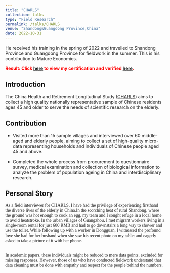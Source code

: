 ```yaml
---
title: "CHARLS"
collection: talks
type: "Field Research"
permalink: /talks/CHARLS
venue: "Shandong&Guangdong Province,China"
date: 2022-10-31
---
```


He received his training in the spring of 2022 and travelled to Shandong Province and Guangdong Province for fieldwork in the summer. This is his contribution to Mature Economics.

<span style="color:red">**Result: Click [here](https://mailbnueducn-my.sharepoint.com/:b:/g/personal/sjs_mail_bnu_edu_cn/Ecz7e_OMQ7JEi-PlLkeLX5wBFuSRht_qfdnPbnOxytX7pw?e=RPgC7b) to view my certification and verified [here](https://charls.pku.edu.cn/info/1131/1802.htm).**

Introduction
---
The China Health and Retirement Longitudinal Study ([CHARLS](https://charls.pku.edu.cn/en/)) aims to collect a high quality nationally representative sample of Chinese residents ages 45 and older to serve the needs of scientific research on the elderly.

Contribution
---
*	Visited more than 15 sample villages and interviewed over 60 middle-aged and elderly people, aiming to collect a set of high-quality micro-data representing households and individuals of Chinese people aged 45 and above.
  
*	Completed the whole process from procurement to questionnaire survey, medical examination and collection of biological information to analyze the problem of population ageing in China and interdisciplinary research.

Personal Story
---
<font face="Times New Roman">As a field interviewer for CHARLS, I have had the privilege of experiencing firsthand the diverse lives of the elderly in China.In the scorching heat of rural Shandong, where the ground was hot enough to cook an egg, my team and I sought refuge in a local home to avoid heatstroke. In the urban villages of Guangzhou, I met migrant workers living in a single-room rental for just 600 RMB and had to go downstairs a long way to shower and use the toilet. While following up with a worker in Dongguan, I witnessed the profound love she had for her husband when she saw his recent photo on my tablet and eagerly asked to take a picture of it with her phone. <br>    <br>

In academic papers, these individuals might be reduced to mere data points, excluded for missing responses. However, those of us who have conducted fieldwork understand that data cleaning must be done with empathy and respect for the people behind the numbers.</font>
